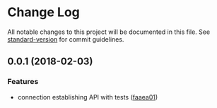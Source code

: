 # Change Log

All notable changes to this project will be documented in this file. See [standard-version](https://github.com/conventional-changelog/standard-version) for commit guidelines.

<a name="0.0.1"></a>
## 0.0.1 (2018-02-03)


### Features

* connection establishing API with tests ([faaea01](https://github.com/rajatkumar/harperdb/commit/faaea01))
